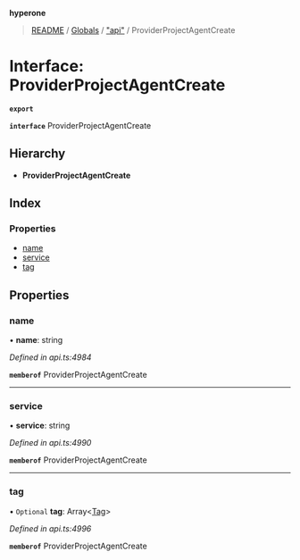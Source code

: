 **hyperone**

> [README](../README.md) / [Globals](../globals.md) / ["api"](../modules/_api_.md) / ProviderProjectAgentCreate

# Interface: ProviderProjectAgentCreate

**`export`** 

**`interface`** ProviderProjectAgentCreate

## Hierarchy

* **ProviderProjectAgentCreate**

## Index

### Properties

* [name](_api_.providerprojectagentcreate.md#name)
* [service](_api_.providerprojectagentcreate.md#service)
* [tag](_api_.providerprojectagentcreate.md#tag)

## Properties

### name

•  **name**: string

*Defined in api.ts:4984*

**`memberof`** ProviderProjectAgentCreate

___

### service

•  **service**: string

*Defined in api.ts:4990*

**`memberof`** ProviderProjectAgentCreate

___

### tag

• `Optional` **tag**: Array\<[Tag](_api_.tag.md)>

*Defined in api.ts:4996*

**`memberof`** ProviderProjectAgentCreate
